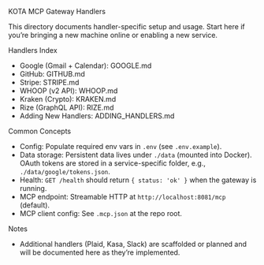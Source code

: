KOTA MCP Gateway Handlers

This directory documents handler-specific setup and usage. Start here if you’re bringing a new machine online or enabling a new service.

Handlers Index
- Google (Gmail + Calendar): GOOGLE.md
- GitHub: GITHUB.md
- Stripe: STRIPE.md
- WHOOP (v2 API): WHOOP.md
- Kraken (Crypto): KRAKEN.md
- Rize (GraphQL API): RIZE.md
- Adding New Handlers: ADDING_HANDLERS.md

Common Concepts
- Config: Populate required env vars in `.env` (see `.env.example`).
- Data storage: Persistent data lives under `./data` (mounted into Docker). OAuth tokens are stored in a service-specific folder, e.g., `./data/google/tokens.json`.
- Health: `GET /health` should return `{ status: 'ok' }` when the gateway is running.
- MCP endpoint: Streamable HTTP at `http://localhost:8081/mcp` (default).
- MCP client config: See `.mcp.json` at the repo root.

Notes
- Additional handlers (Plaid, Kasa, Slack) are scaffolded or planned and will be documented here as they’re implemented.
